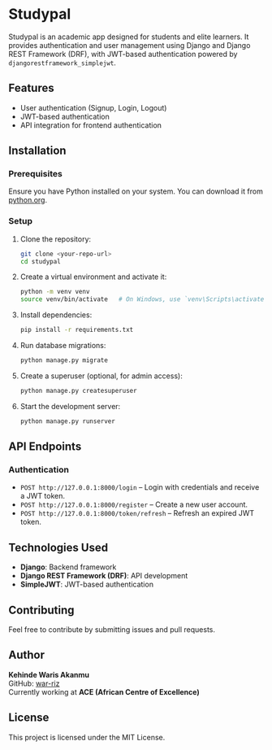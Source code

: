 # Studypal

Studypal is an academic app designed for students and elite learners. It provides authentication and user management using Django and Django REST Framework (DRF), with JWT-based authentication powered by `djangorestframework_simplejwt`.

## Features
- User authentication (Signup, Login, Logout)
- JWT-based authentication
- API integration for frontend authentication

## Installation
### Prerequisites
Ensure you have Python installed on your system. You can download it from [python.org](https://www.python.org/downloads/).

### Setup
1. Clone the repository:
   ```bash
   git clone <your-repo-url>
   cd studypal
   ```

2. Create a virtual environment and activate it:
   ```bash
   python -m venv venv
   source venv/bin/activate   # On Windows, use `venv\Scripts\activate`
   ```

3. Install dependencies:
   ```bash
   pip install -r requirements.txt
   ```

4. Run database migrations:
   ```bash
   python manage.py migrate
   ```

5. Create a superuser (optional, for admin access):
   ```bash
   python manage.py createsuperuser
   ```

6. Start the development server:
   ```bash
   python manage.py runserver
   ```

## API Endpoints
### Authentication
- `POST http://127.0.0.1:8000/login` – Login with credentials and receive a JWT token.
- `POST http://127.0.0.1:8000/register` – Create a new user account.
- `POST http://127.0.0.1:8000/token/refresh` – Refresh an expired JWT token.

## Technologies Used
- **Django**: Backend framework
- **Django REST Framework (DRF)**: API development
- **SimpleJWT**: JWT-based authentication

## Contributing
Feel free to contribute by submitting issues and pull requests.

## Author
**Kehinde Waris Akanmu**  
GitHub: [war-riz](https://github.com/war-riz)  
Currently working at **ACE (African Centre of Excellence)**

## License
This project is licensed under the MIT License.
